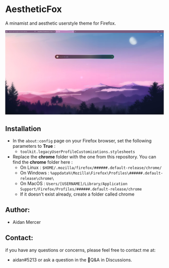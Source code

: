 # AestheticFox
A minamist and aesthetic userstyle theme for Firefox.

![image](theme.png)


## Installation

- In the ```about:config``` page on your Firefox browser, set the following parameters to **True** :
  - ```toolkit.legacyUserProfileCustomizations.stylesheets```
- Replace the **chrome** folder with the one from this repository. You can find the **chrome** folder here :
  - On Linux : ```$HOME/.mozilla/firefox/######.default-release/chrome/```
  - On Windows : ```%appdata%\Mozilla\Firefox\Profiles\######.default-release\chrome\```
  - On MacOS : ```Users/[USERNAME]/Library/Application Support/Firefox/Profiles/######.default-release/chrome```
  - If it doesn't exist already, create a folder called chrome

## Author:
- Aidan Mercer

## Contact:
if you have any questions or concerns, please feel free to contact me at:
- aidan#5213
or ask a question in the 🙏Q&A in Discussions.
